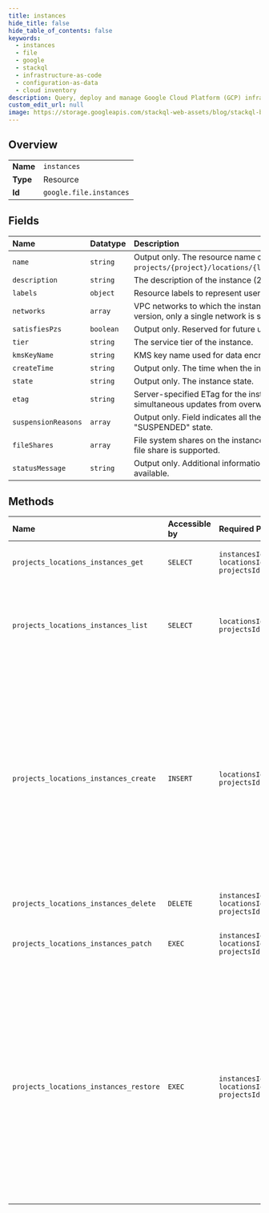```yaml
---
title: instances
hide_title: false
hide_table_of_contents: false
keywords:
  - instances
  - file
  - google    
  - stackql
  - infrastructure-as-code
  - configuration-as-data
  - cloud inventory
description: Query, deploy and manage Google Cloud Platform (GCP) infrastructure and resources using SQL
custom_edit_url: null
image: https://storage.googleapis.com/stackql-web-assets/blog/stackql-blog-post-featured-image.png
---
```

  
    

## Overview
<table><tbody>
<tr><td><b>Name</b></td><td><code>instances</code></td></tr>
<tr><td><b>Type</b></td><td>Resource</td></tr>
<tr><td><b>Id</b></td><td><code>google.file.instances</code></td></tr>
</tbody></table>

## Fields
| Name | Datatype | Description |
|:-----|:---------|:------------|
| `name` | `string` | Output only. The resource name of the instance, in the format `projects/{project}/locations/{location}/instances/{instance}`. |
| `description` | `string` | The description of the instance (2048 characters or less). |
| `labels` | `object` | Resource labels to represent user provided metadata. |
| `networks` | `array` | VPC networks to which the instance is connected. For this version, only a single network is supported. |
| `satisfiesPzs` | `boolean` | Output only. Reserved for future use. |
| `tier` | `string` | The service tier of the instance. |
| `kmsKeyName` | `string` | KMS key name used for data encryption. |
| `createTime` | `string` | Output only. The time when the instance was created. |
| `state` | `string` | Output only. The instance state. |
| `etag` | `string` | Server-specified ETag for the instance resource to prevent simultaneous updates from overwriting each other. |
| `suspensionReasons` | `array` | Output only. Field indicates all the reasons the instance is in "SUSPENDED" state. |
| `fileShares` | `array` | File system shares on the instance. For this version, only a single file share is supported. |
| `statusMessage` | `string` | Output only. Additional information about the instance state, if available. |
## Methods
| Name | Accessible by | Required Params | Description |
|:-----|:--------------|:----------------|:------------|
| `projects_locations_instances_get` | `SELECT` | `instancesId, locationsId, projectsId` | Gets the details of a specific instance. |
| `projects_locations_instances_list` | `SELECT` | `locationsId, projectsId` | Lists all instances in a project for either a specified location or for all locations. |
| `projects_locations_instances_create` | `INSERT` | `locationsId, projectsId` | Creates an instance. When creating from a backup, the capacity of the new instance needs to be equal to or larger than the capacity of the backup (and also equal to or larger than the minimum capacity of the tier). |
| `projects_locations_instances_delete` | `DELETE` | `instancesId, locationsId, projectsId` | Deletes an instance. |
| `projects_locations_instances_patch` | `EXEC` | `instancesId, locationsId, projectsId` | Updates the settings of a specific instance. |
| `projects_locations_instances_restore` | `EXEC` | `instancesId:restore, locationsId, projectsId` | Restores an existing instance's file share from a backup. The capacity of the instance needs to be equal to or larger than the capacity of the backup (and also equal to or larger than the minimum capacity of the tier). |
